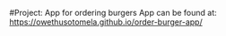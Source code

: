 #Project: App for ordering burgers
App can be found at: https://owethusotomela.github.io/order-burger-app/